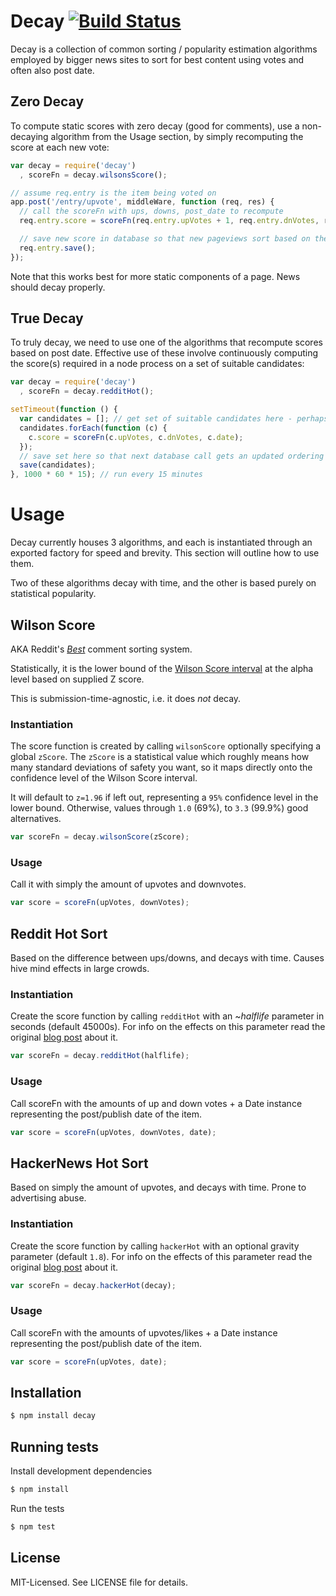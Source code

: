 # Decay [![Build Status](https://secure.travis-ci.org/clux/decay.png)](http://travis-ci.org/clux/decay)

Decay is a collection of common sorting / popularity estimation algorithms employed by bigger news sites
to sort for best content using votes and often also post date.

## Zero Decay
To compute static scores with zero decay (good for comments), use a non-decaying algorithm from the Usage section,
by simply recomputing the score at each new vote:

```js
var decay = require('decay')
  , scoreFn = decay.wilsonsScore();

// assume req.entry is the item being voted on
app.post('/entry/upvote', middleWare, function (req, res) {
  // call the scoreFn with ups, downs, post_date to recompute
  req.entry.score = scoreFn(req.entry.upVotes + 1, req.entry.dnVotes, req.entry.postDate);

  // save new score in database so that new pageviews sort based on the new score
  req.entry.save();
});
```

Note that this works best for more static components of a page. News should decay properly.

## True Decay
To truly decay, we need to use one of the algorithms that recompute scores based on post date.
Effective use of these involve continuously computing the score(s)
required in a node process on a set of suitable candidates:

```js
var decay = require('decay')
  , scoreFn = decay.redditHot();

setTimeout(function () {
  var candidates = []; // get set of suitable candidates here - perhaps via stored recent || popular items in redis
  candidates.forEach(function (c) {
    c.score = scoreFn(c.upVotes, c.dnVotes, c.date);
  });
  // save set here so that next database call gets an updated ordering
  save(candidates);
}, 1000 * 60 * 15); // run every 15 minutes
```


# Usage

Decay currently houses 3 algorithms, and each is instantiated through an exported factory for speed and brevity.
This section will outline how to use them.

Two of these algorithms decay with time, and the other is based purely on statistical popularity.


## Wilson Score
AKA Reddit's *[Best](http://blog.reddit.com/2009/10/reddits-new-comment-sorting-system.html)* comment sorting system.

Statistically, it is the lower bound of the
[Wilson Score interval](http://en.wikipedia.org/wiki/Binomial_proportion_confidence_interval)
at the alpha level based on supplied Z score.

This is submission-time-agnostic, i.e. it does *not* decay.

### Instantiation
The score function is created by calling `wilsonScore` optionally specifying a global `zScore`.
The `zScore` is a statistical value which roughly means how many standard deviations of safety you want,
so it maps directly onto the confidence level of the Wilson Score interval.

It will default to `z=1.96` if left out, representing a `95%` confidence level in the lower bound.
Otherwise, values through `1.0` (69%), to `3.3` (99.9%) good alternatives.

```js
var scoreFn = decay.wilsonScore(zScore);
```

### Usage
Call it with simply the amount of upvotes and downvotes.

```js
var score = scoreFn(upVotes, downVotes);
```



## Reddit Hot Sort
Based on the difference between ups/downs, and decays with time.
Causes hive mind effects in large crowds.

### Instantiation
Create the score function by calling `redditHot` with an ~_halflife_ parameter in seconds (default 45000s).
For info on the effects on this parameter read the original [blog post](http://amix.dk/blog/post/19588) about it.

```js
var scoreFn = decay.redditHot(halflife);
```

### Usage
Call scoreFn with the amounts of up and down votes + a Date instance representing the post/publish date of the item.

```js
var score = scoreFn(upVotes, downVotes, date);
```




## HackerNews Hot Sort
Based on simply the amount of upvotes, and decays with time.
Prone to advertising abuse.

### Instantiation
Create the score function by calling `hackerHot` with an optional gravity parameter (default `1.8`).
For info on the effects of this parameter read the original [blog post](http://amix.dk/blog/post/19574) about it.

```js
var scoreFn = decay.hackerHot(decay);
```

### Usage
Call scoreFn with the amounts of upvotes/likes + a Date instance representing the post/publish date of the item.

```js
var score = scoreFn(upVotes, date);
```

## Installation

```bash
$ npm install decay
```

## Running tests
Install development dependencies

```bash
$ npm install
```

Run the tests

```bash
$ npm test
```

## License
MIT-Licensed. See LICENSE file for details.
